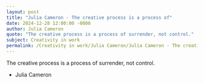 ```yaml
---
layout: post
title: "Julia Cameron - The creative process is a process of"
date: 2024-12-28 12:00:00 -0000
author: Julia Cameron
quote: "The creative process is a process of surrender, not control."
subject: Creativity in work
permalink: /Creativity in work/Julia Cameron/Julia Cameron - The creative process is a process of
---
```


The creative process is a process of surrender, not control.

- Julia Cameron
